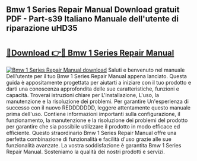 ## Bmw 1 Series Repair Manual Download gratuit PDF - Part-s39 Italiano Manuale dell'utente di riparazione uHD35

# <h2><a href="http://df93r6p.blite.top/?on=Bmw+1+Series+Repair+Manual">🔗Download 👉🔴 Bmw 1 Series Repair Manual</a></h2>

[![Bmw 1 Series Repair Manual download](https://i.imgur.com/lujVjoI.png)](http://df93r6p.blite.top/?on=Bmw+1+Series+Repair+Manual)
Saluti e benvenuto nel manuale Dell'utente per il tuo Bmw 1 Series Repair Manual appena lanciato. Questa guida è appositamente progettata per aiutarti a iniziare con il tuo prodotto e darti una conoscenza approfondita delle sue caratteristiche, funzioni e capacità. Troverai istruzioni chiare per L'installazione, L'uso, la manutenzione e la risoluzione dei problemi. Per garantire Un'esperienza di successo con il nuovo REDDDDDDD, leggere attentamente questo manuale prima dell'uso. Contiene informazioni importanti sulla configurazione, il funzionamento, la manutenzione e la risoluzione dei problemi del prodotto per garantire che sia possibile utilizzare il prodotto in modo efficace ed efficiente. Questo straordinario Bmw 1 Series Repair Manual offre una perfetta combinazione di funzionalità e facilità d'uso grazie alle sue funzionalità avanzate. La vostra soddisfazione è garantita Bmw 1 Series Repair Manual. Sosteniamo la qualità dei nostri prodotti e servizi.
